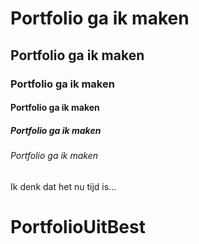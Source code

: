 # Portfolio ga ik maken
## Portfolio ga ik maken
### Portfolio ga ik maken
#### Portfolio ga ik maken
##### Portfolio ga ik maken
###### Portfolio ga ik maken
Ik denk dat het nu tijd is...
# PortfolioUitBest
